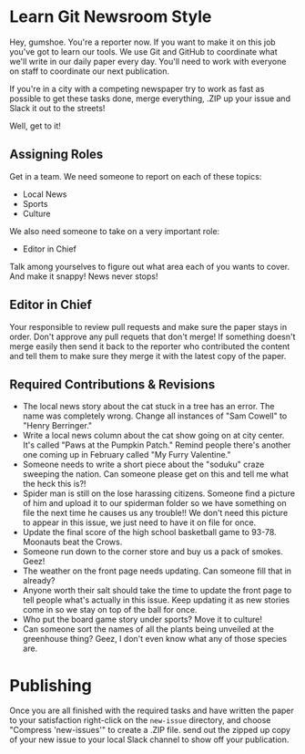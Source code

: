 # Learn Git Newsroom Style

Hey, gumshoe. You're a reporter now. If you want to make it on this job you've
got to learn our tools. We use Git and GitHub to coordinate what we'll write in
our daily paper every day. You'll need to work with everyone on staff to coordinate
our next publication.

If you're in a city with a competing newspaper try to work as fast as possible to
get these tasks done, merge everything, .ZIP up your issue and Slack it out to
the streets!

Well, get to it!

## Assigning Roles

Get in a team. We need someone to report on each of these topics:

* Local News
* Sports
* Culture

We also need someone to take on a very important role:

* Editor in Chief

Talk among yourselves to figure out what area each of you wants to cover. And make it
snappy! News never stops!

## Editor in Chief

Your responsible to review pull requests and make sure the paper stays in order.
Don't approve any pull requets that don't merge! If something doesn't merge
easily then send it back to the reporter who contributed the content and tell
them to make sure they merge it with the latest copy of the paper.

## Required Contributions & Revisions
* The local news story about the cat stuck in a tree has an error. The name was
completely wrong. Change all instances of "Sam Cowell" to "Henry Berringer."
* Write a local news column about the cat show going on at city center. It's
called "Paws at the Pumpkin Patch." Remind people there's another one coming up
in February called "My Furry Valentine."
* Someone needs to write a short piece about the "soduku" craze sweeping the
nation. Can someone please get on this and tell me what the heck this is?!
* Spider man is still on the lose harassing citizens. Someone find a picture
of him and upload it to our spiderman folder so we have something on file the
next time he causes us any trouble!! We don't need this picture to appear
in this issue, we just need to have it on file for once.
* Update the final score of the high school basketball game to 93-78. Moonauts
beat the Crows.
* Someone run down to the corner store and buy us a pack of smokes. Geez!
* The weather on the front page needs updating. Can someone fill that in already?
* Anyone worth their salt should take the time to update the front page to
tell people what's actually in this issue. Keep updating it as new stories come
in so we stay on top of the ball for once.
* Who put the board game story under sports? Move it to culture!
* Can someone sort the names of all the plants being unveiled at the greenhouse
thing? Geez, I don't even know what any of those species are.

# Publishing

Once you are all finished with the required tasks and have written the paper to
your satisfaction right-click on the `new-issue` directory, and choose
"Compress 'new-issues'" to create a .ZIP file. send out the zipped up copy of
your new issue to your local Slack channel to show off your publication.
